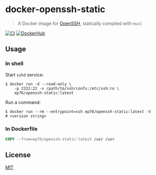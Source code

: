 # docker-openssh-static

> A Docker image for [OpenSSH](https://www.openssh.com),
> statically compiled with `musl`

[![CI](https://github.com/ep76/docker-openssh-static/actions/workflows/ci.yml/badge.svg?branch=main)](
  https://github.com/ep76/docker-openssh-static/actions/workflows/ci.yml
)
[![DockerHub](https://img.shields.io/docker/v/ep76/openssh-static/latest)](
  https://hub.docker.com/r/ep76/openssh-static/tags?page=1&ordering=last_updated
)

## Usage

### In shell

Start `sshd` service:

```shell
$ docker run -d --read-only \
    -p 2222:22 -v /path/to/ssh/confs:/etc/ssh:ro \
    ep76/openssh-static:latest
```

Run a command:

```shell
$ docker run --rm --entrypoint=ssh ep76/openssh-static:latest -V
# <version string>
```

### In Dockerfile

```Dockerfile
COPY --from=ep76/openssh-static:latest /usr /usr
```

## License

[MIT](./LICENSE)
